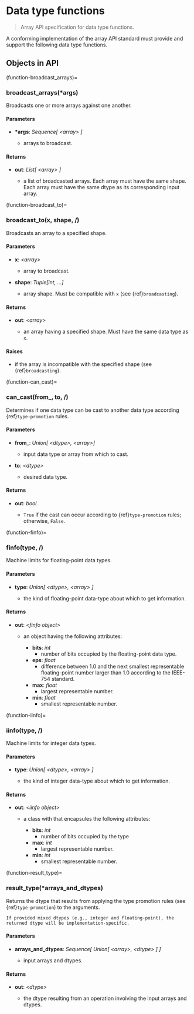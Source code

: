 # Data type functions

> Array API specification for data type functions.

A conforming implementation of the array API standard must provide and support the following data type functions.

<!-- NOTE: please keep the constants in alphabetical order -->

## Objects in API
(function-broadcast_arrays)=
### broadcast_arrays(*args)

Broadcasts one or more arrays against one another.

#### Parameters

-   **\*args**: _Sequence\[ &lt;array&gt; ]_

    -   arrays to broadcast.

#### Returns

-   **out**: _List\[ &lt;array&gt; ]_

    -   a list of broadcasted arrays. Each array must have the same shape. Each array must have the same dtype as its corresponding input array.

(function-broadcast_to)=
### broadcast_to(x, shape, /)

Broadcasts an array to a specified shape.

#### Parameters

-   **x**: _&lt;array&gt;_

    -   array to broadcast.

-   **shape**: _Tuple\[int, ...]_

    -   array shape. Must be compatible with `x` (see {ref}`broadcasting`).

#### Returns

-   **out**: _&lt;array&gt;_

    -   an array having a specified shape. Must have the same data type as `x`.

#### Raises

-   if the array is incompatible with the specified shape (see {ref}`broadcasting`).

(function-can_cast)=
### can_cast(from_, to, /)

Determines if one data type can be cast to another data type according {ref}`type-promotion` rules.

#### Parameters

-   **from_**: _Union\[ &lt;dtype&gt;, &lt;array&gt;]_

    -   input data type or array from which to cast.

-   **to**: _&lt;dtype&gt;_

    -   desired data type.

#### Returns

-   **out**: _bool_

    -   `True` if the cast can occur according to {ref}`type-promotion` rules; otherwise, `False`.

(function-finfo)=
### finfo(type, /)

Machine limits for floating-point data types.

#### Parameters

-   **type**: _Union\[ &lt;dtype&gt;, &lt;array&gt; ]_

    -   the kind of floating-point data-type about which to get information.

#### Returns

-   **out**: _&lt;finfo object&gt;_

    -   an object having the following attributes:

        -   **bits**: _int_
            -   number of bits occupied by the floating-point data type.
        -   **eps**: _float_
            -   difference between 1.0 and the next smallest representable floating-point number larger than 1.0 according to the IEEE-754 standard.
        -   **max**: _float_
            -   largest representable number.
        -   **min**: _float_
            -   smallest representable number.

(function-iinfo)=
### iinfo(type, /)

Machine limits for integer data types.

#### Parameters

-   **type**: _Union\[ &lt;dtype&gt;, &lt;array&gt; ]_

    -   the kind of integer data-type about which to get information.

#### Returns

-   **out**: _&lt;iinfo object&gt;_

    -   a class with that encapsules the following attributes:

        -   **bits**: _int_
            -   number of bits occupied by the type
        -   **max**: _int_
            -   largest representable number.
        -   **min**: _int_
            -   smallest representable number.

(function-result_type)=
### result_type(*arrays_and_dtypes)

Returns the dtype that results from applying the type promotion rules
(see {ref}`type-promotion`) to the arguments.

```{note}
If provided mixed dtypes (e.g., integer and floating-point), the returned dtype will be implementation-specific.
```

#### Parameters

-   **arrays_and_dtypes**: _Sequence\[ Union\[ &lt;array&gt;, &lt;dtype&gt; \] \]_

    -   input arrays and dtypes.

#### Returns

-   **out**: _&lt;dtype&gt;_

    -   the dtype resulting from an operation involving the input arrays and dtypes.
